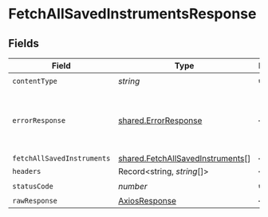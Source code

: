# FetchAllSavedInstrumentsResponse


## Fields

| Field                                                                                | Type                                                                                 | Required                                                                             | Description                                                                          |
| ------------------------------------------------------------------------------------ | ------------------------------------------------------------------------------------ | ------------------------------------------------------------------------------------ | ------------------------------------------------------------------------------------ |
| `contentType`                                                                        | *string*                                                                             | :heavy_check_mark:                                                                   | N/A                                                                                  |
| `errorResponse`                                                                      | [shared.ErrorResponse](../../models/shared/errorresponse.md)                         | :heavy_minus_sign:                                                                   | Any bad or invalid request will lead to following error object                       |
| `fetchAllSavedInstruments`                                                           | [shared.FetchAllSavedInstruments](../../models/shared/fetchallsavedinstruments.md)[] | :heavy_minus_sign:                                                                   | OK                                                                                   |
| `headers`                                                                            | Record<string, *string*[]>                                                           | :heavy_minus_sign:                                                                   | N/A                                                                                  |
| `statusCode`                                                                         | *number*                                                                             | :heavy_check_mark:                                                                   | N/A                                                                                  |
| `rawResponse`                                                                        | [AxiosResponse](https://axios-http.com/docs/res_schema)                              | :heavy_minus_sign:                                                                   | N/A                                                                                  |